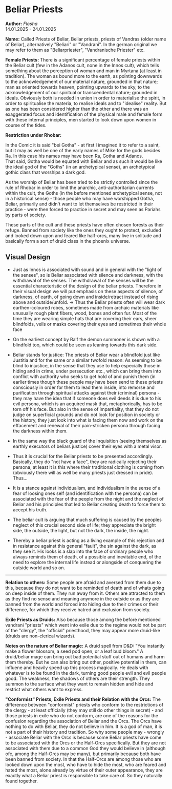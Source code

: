 # Beliar Priests

**Author:** *Flosha*  
14.01.2025 - 24.01.2025  

**Name:** Called Priests of Beliar, Beliar priests, priests of Vandras (older name of Beliar), alternatively "Beliari" or "Vandrani". In the german original we may refer to them as "Beliarpriester", "Vandranische Priester" etc.

**Female Priests:** There is a significant percentage of female priests within the Beliar cult (few in the Adanos cult, none in the Innos cult), which tells something about the perception of woman and man in Myrtana (at least in tradition). The woman as bound more to the earth, as pointing downwards to the acknowledgement of our material nature, grounded in that nature; man as oriented towards heaven, pointing upwards to the sky, to the acknowledgement of our spiritual or transcendental nature; grounded in ideals. Obviously both is needed in union in order to materialise the spirit, in order to spiritualise the materia, to realise ideals and to "idealise" reality. But as one has been considered higher than the other and there was an exaggerated focus and identification of the physical male and female form with these internal principles, men started to look down upon women in course of the tides. 

**Restriction under Rhobar:** 

In the Comic it is said "bei Gotha" - at first I imagined it to refer to a saint, but it may as well be one of the early names of Mike for the gods besides Ra. In this case his names may have been Ra, Gotha and Adanos.  
That said, Gotha would be equated with Beliar and as such it would be like the ideal god of the "Goths" (in an archetypical sense), an archetypical gothic class that worships a dark god. 

As the worship of Beliar has been tried to be strictly controlled since the rule of Rhobar in order to limit the anarchic, anti-authoritarian currents within the cult, the Goths (in the before mentioned archetypical sense, not in a historical sense) - those people who may have worshipped Gotha, Beliar, primarily and didn't want to let themselves be restricted in their practice - were then forced to practice in secret and may seen as Pariahs by parts of society. 

These parts of the cult and these priests have often chosen forests as their refuge. Banned from society like the ones they ought to protect, excluded and looked down upon and feared like half-orcs, many live in solitude and basically form a sort of druid class in the phoenix universe. 


## Visual Design

* Just as Innos is associated with sound and in general with the "light of the senses", so is Beliar associated with silence and darkness, with the withdrawal of the senses. The withdrawal of the senses will be the essential characteristic of the design of the beliar priests. Therefore in their visual design we will put emphasis on these aspects of silence, of darkness, of earth, of going down and inside/retract instead of rising above and outside/unfold. -> Thus the Beliar priests often will wear dark earthen-coloured robes, sometimes made from archaic materials like unusually rough plant fibers, wood, bones and often fur. Most of the time they are wearing simple hats that are covering their ears, sheer blindfolds, veils or masks covering their eyes and sometimes their whole face 
* On the earliest concept by Ralf the demon summoner is shown with a blindfold too, which could be seen as leaning towards this dark side. 
* Beliar stands for justice: The priests of Beliar wear a blindfold just like Justitia and for the same or a similar twofold reason: As seeming to be blind to injustice, in the sense that they use to help especially those in hiding and in crime, under persecution etc., which can bring them into conflict with authority who seeks to get hold of and punish them (in earlier times though these people may have been send to these priests consciously in order for them to lead them inside, into remorse and purification through spiritual attacks against their (criminal) persona - they may have the idea that if someone does evil deeds it is due to his evil persona, which is an acquired mask that, metaphorically, has to be torn off his face. But also in the sense of impartiality, that they do not judge on superficial grounds and do not look for position in society or the history, they just look into what is facing them now and work on the effacement and renewal of their pain-stricken persona through facing the darkness within them.   
* In the same way the black guard of the Inquisition (seeing themselves as earthly executors of beliars justice) cover their eyes with a metal visor.
* Thus it is crucial for the Beliar priests to be presented accordingly. Basically, they do "not have a face", they are radically rejecting their persona, at least it is this where their traditional clothing is coming from (obviously there will as well be many priests just dressed in pride). Thus...

* It is a stance against individualism, and individualism in the sense of a fear of loosing ones self (and identification with the persona) can be associated with the fear of the people from the night and the neglect of Beliar and his principles that led to Beliar creating death to force them to accept his truth.
* The beliar cult is arguing that much suffering is caused by the peoples neglect of this crucial second side of life; they appreciate the bright side, the outside, the light, but not the dark, the inside, the night.
* Thereby a beliar priest is acting as a living example of this rejection and in resistance against this general "fault", the sin against the dark, as they see it. His looks is a slap into the face of ordinary people who always reminds them of death, of a possible and inevitable end, of the need to explore the internal life instead or alongside of conquering the outside world and so on.

---

**Relation to others:** Some people are afraid and aversed from them due to this, because they do not want to be reminded of death and of whats going on deep inside of them. They run away from it. Others are attracted to them as they find no sense and meaning anymore in the outside or as they are banned from the world and forced into hiding due to their crimes or their difference, for which they receive hatred and exclusion from society.

**Exile Priests as Druids:** Also because those among the before mentioned vandrani "priests" which went into exile due to the regime would not be part of the "clergy", the "official" priesthood, they may appear more druid-like (druids are non-clerical wizards). 

**Notes on the nature of Beliar magic:** A druid spell from D&D: "You instantly make a flower blossom, a seed pod open, or a leaf bud bloom." A druid/beliar mage can bring out bad potential stuff out of humans and harm them thereby. But he can also bring out other, positive potential in them, can influene and heavily speed up this process magically. He deals with whatever is to be found in the dark, turning good people evil and evil people good. The weakness, the shadows of others are their strength. They summon to the surface what they want to remain hidden and hide and restrict what others want to express.  

**"Conformist" Priests, Exile Priests and their Relation with the Orcs:** The difference between "conformist" priests who conform to the restrictions of the clergy - at least officially (they may still do other things in secret) - and those priests in exile who do not conform, are one of the reasons for the confusion regarding the association of Beliar and the Orcs. The Orcs have nothing to do with Beliar, they do not believe in him. It is a god of man, it is not a part of their history and tradition. So why some people may - wrongly - associate Beliar with the Orcs is because some Beliar priests have come to be associated with the Orcs or the Half-Orcs specifically. But they are not associated with them due to a common God they would believe in (although ofc, among the Half-Orcs may be many), but primarily because both have been banned from society. In that the Half-Orcs are among those who are looked down upon the most, who have to hide the most, who are feared and hated the most, alone already by virtue of their outer appearance, they are exactly what a Beliar priest is responsible to take care of. So they naturally found together. 

<!---

### Character Visuals

* Act I priest: More or less naked upper body, bald head, dark blindfold, dirty, dark, skirt decorated with symbols and additional accessoires, a leather cap covering the ears when being outside. 

-->


